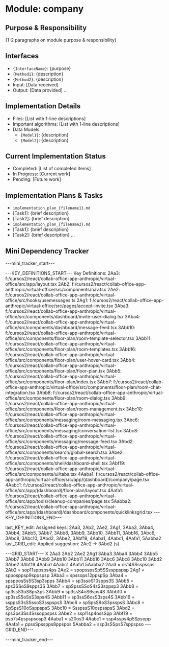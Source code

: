 # Module: company

## Purpose & Responsibility
{1-2 paragraphs on module purpose & responsibility}

## Interfaces
* `{InterfaceName}`: {purpose}
* `{Method1}`: {description}
* `{Method2}`: {description}
* Input: [Data received]
* Output: [Data provided]
...

## Implementation Details
* Files: [List with 1-line descriptions]
* Important algorithms: [List with 1-line descriptions]
* Data Models
    * `{Model1}`: {description}
    * `{Model2}`: {description}

## Current Implementation Status
* Completed: [List of completed items]
* In Progress: [Current work]
* Pending: [Future work]

## Implementation Plans & Tasks
* `implementation_plan_{filename1}.md`
* [Task1]: {brief description}
* [Task2]: {brief description}
* `implementation_plan_{filename2}.md`
* [Task1]: {brief description}
* [Task2]: {brief description} 
...

## Mini Dependency Tracker
---mini_tracker_start---

---KEY_DEFINITIONS_START---
Key Definitions:
2Aa3: f:/cursos2/react/collab-office-app-anthropic/virtual-office/src/app/layout.tsx
2Ab2: f:/cursos2/react/collab-office-app-anthropic/virtual-office/src/components/nav.tsx
2Ae2: f:/cursos2/react/collab-office-app-anthropic/virtual-office/src/hooks/usemessages.ts
2Ag1: f:/cursos2/react/collab-office-app-anthropic/virtual-office/src/pages/accept-invite.tsx
3Aba3: f:/cursos2/react/collab-office-app-anthropic/virtual-office/src/components/dashboard/invite-user-dialog.tsx
3Aba4: f:/cursos2/react/collab-office-app-anthropic/virtual-office/src/components/dashboard/message-feed.tsx
3Abb10: f:/cursos2/react/collab-office-app-anthropic/virtual-office/src/components/floor-plan/room-template-selector.tsx
3Abb11: f:/cursos2/react/collab-office-app-anthropic/virtual-office/src/components/floor-plan/room-templates.tsx
3Abb16: f:/cursos2/react/collab-office-app-anthropic/virtual-office/src/components/floor-plan/user-hover-card.tsx
3Abb4: f:/cursos2/react/collab-office-app-anthropic/virtual-office/src/components/floor-plan/floor-plan.tsx
3Abb5: f:/cursos2/react/collab-office-app-anthropic/virtual-office/src/components/floor-plan/index.tsx
3Abb7: f:/cursos2/react/collab-office-app-anthropic/virtual-office/src/components/floor-plan/room-chat-integration.tsx
3Abb8: f:/cursos2/react/collab-office-app-anthropic/virtual-office/src/components/floor-plan/room-dialog.tsx
3Abb9: f:/cursos2/react/collab-office-app-anthropic/virtual-office/src/components/floor-plan/room-management.tsx
3Abc10: f:/cursos2/react/collab-office-app-anthropic/virtual-office/src/components/messaging/room-messaging.tsx
3Abc6: f:/cursos2/react/collab-office-app-anthropic/virtual-office/src/components/messaging/conversation-list.tsx
3Abc8: f:/cursos2/react/collab-office-app-anthropic/virtual-office/src/components/messaging/message-feed.tsx
3Abd2: f:/cursos2/react/collab-office-app-anthropic/virtual-office/src/components/search/global-search.tsx
3Abe2: f:/cursos2/react/collab-office-app-anthropic/virtual-office/src/components/shell/dashboard-shell.tsx
3Abf19: f:/cursos2/react/collab-office-app-anthropic/virtual-office/src/components/ui/tabs.tsx
4Aaba1: f:/cursos2/react/collab-office-app-anthropic/virtual-office/src/app/(dashboard)/company/page.tsx
4Aabc1: f:/cursos2/react/collab-office-app-anthropic/virtual-office/src/app/(dashboard)/floor-plan/layout.tsx
4Aafa1: f:/cursos2/react/collab-office-app-anthropic/virtual-office/src/app/tools/cleanup-companies/page.tsx
5Aabba2: f:/cursos2/react/collab-office-app-anthropic/virtual-office/src/app/(dashboard)/dashboard/components/quicklinksgrid.tsx
---KEY_DEFINITIONS_END---

last_KEY_edit: Assigned keys: 2Aa3, 2Ab2, 2Ae2, 2Ag1, 3Aba3, 3Aba4, 3Abb4, 3Abb5, 3Abb7, 3Abb8, 3Abb9, 3Abb10, 3Abb11, 3Abb16, 3Abc6, 3Abc8, 3Abc10, 3Abd2, 3Abe2, 3Abf19, 4Aaba1, 4Aabc1, 4Aafa1, 5Aabba2
last_GRID_edit: Applied suggestion: 2Ae2 -> 3Abd2 (s)

---GRID_START---
X 2Aa3 2Ab2 2Ae2 2Ag1 3Aba3 3Aba4 3Abb4 3Abb5 3Abb7 3Abb8 3Abb9 3Abb10 3Abb11 3Abb16 3Abc6 3Abc8 3Abc10 3Abd2 3Abe2 3Abf19 4Aaba1 4Aabc1 4Aafa1 5Aabba2
2Aa3 = os14SSsspssps
2Ab2 = sop11sppsps4ps
2Ae2 = spopsspsSp5SSssppspsp
2Ag1 = spposppsp9sppspsp
3Aba3 = spssops12ppspSp
3Aba4 = spspposSs5S3sp3spps
3Abb4 = sp3ssoS10spps3S
3Abb5 = sps3SSoS9spps3S
3Abb7 = spSpssSSoS4sS3sppsp3
3Abb8 = sp3ssS3oS8ps3ps
3Abb9 = sp3ssS4oS6sps4S
3Abb10 = sp3ssS5oSsS3sps4S
3Abb11 = sp3ssS6osS3sps4S
3Abb16 = ssppsS3sSSssoS3sspspsS
3Abc6 = spSpsS9oS3psspsS
3Abc8 = SpSpsS10oSsppspsS
3Abc10 = SsspssS10ospsspsS
3Abd2 = sps3ps3Ss4Sssoppspss
3Abe2 = ssp11sp4ossSpp
3Abf19 = psp7s4pspspsosp3
4Aaba1 = s20os3
4Aabc1 = ssp4ssps4p5Spsopp
4Aafa1 = ppssSpsspps8ppspos
5Aabba2 = ssp3sSSpsS7sppspso
---GRID_END---

---mini_tracker_end---
